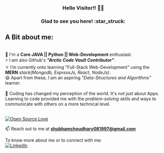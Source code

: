 <h3 align="center"> Hello Visitor!! 👋🏻</h3>

<h3 align="center">Glad to see you here! :star_struck:</h3>
<h2>A Bit about me:</h2><br>
                🔭 I'm a <strong>Core JAVA || Python || Web-Development </strong>enthusiast.<br>
                ⚡ I am also Github's <strong><em>"Arctic Code Vault Contributor"</em></strong>.<br>
                ⚛️ I’m currently onto learning "Full-Stack Web-Development" using the <strong>MERN</strong><em> stack(Mongodb, ExpressJs, React, NodeJs)</em>.<br>
                😄 Apart from these, I am an aspiring <em>"Data-Structures and Algorithms"</em> learner.<br><br>
                👯 Coding has changed my perception of the world. It's not just about Apps. Learning to code provided me with the <i>problem-solving skills</i> and ways to communicate with others on a more technical level.<br><br> 
                
<!-- Most Languages Used <img align="left" src="https://github-readme-stats.vercel.app/api/top-langs/?username=1Canis-Lupus1&layout=compact&hide=html&theme=radical" alt="1Canis-Lupus1" /> -->

<!-- Github Stats <img align="center" src="https://github-readme-stats.vercel.app/api?username=1Canis-Lupus1&show_icons=true&theme=radical" alt="1Canis-Lupus1" /> -->

[![Open Source Love](https://badges.frapsoft.com/os/v2/open-source.svg?v=103)](https://github.com/1Canis-Lupus1)<br/>

📫 Reach out to me at **shubhamchoudhary081997@gmail.com**

To know more about me or to connect with me:
<br>
<a href="https://www.linkedin.com/in/shubham-choudhary-8457a9141/" target="_blank"><img src="https://img.shields.io/badge/LinkedIn-%230077B5.svg?&style=flat-square&logo=linkedin&logoColor=white" alt="LinkedIn"></a><br>




<!--
**1Canis-Lupus1/1Canis-Lupus1** is a ✨ _special_ ✨ repository because its `README.md` (this file) appears on your GitHub profile.

Here are some ideas to get you started:

- 🔭 I’m currently working on ...
- 🌱 I’m currently learning ...
- 👯 I’m looking to collaborate on ...
- 🤔 I’m looking for help with ...
- 💬 Ask me about ...
- 📫 How to reach me: ...
- 😄 Pronouns: ...
- ⚡ Fun fact: ...
-->

